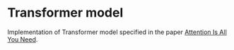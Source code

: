 # Transformer model
Implementation of Transformer model specified in the paper [Attention Is All You Need](https://arxiv.org/pdf/1706.03762).
